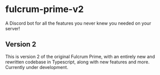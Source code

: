 # fulcrum-prime-v2
A Discord bot for all the features you never knew you needed on your server!

## Version 2
This is version 2 of the original Fulcrum Prime, with an entirely new and rewritten codebase in Typescript, along with new features and more. Currently under development.
